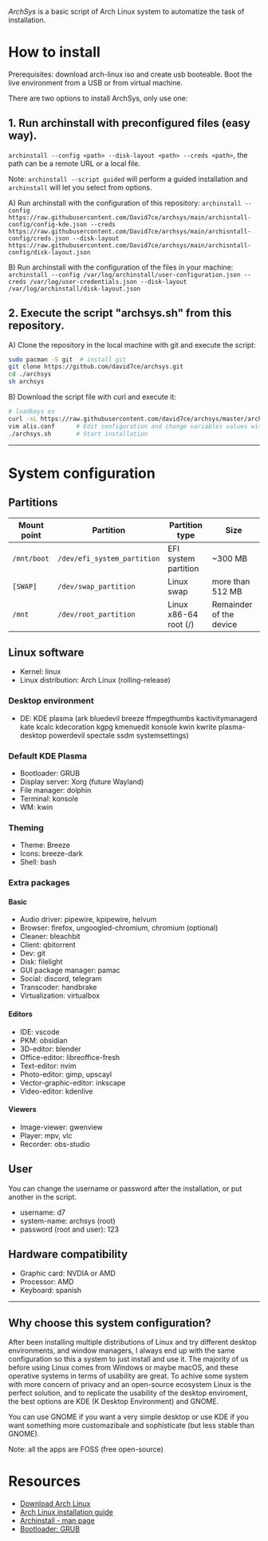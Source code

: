 *ArchSys* is a basic script of Arch Linux system to automatize the task of installation.

# How to install
Prerequisites: download arch-linux iso and create usb booteable. Boot the live environment from a USB or from virtual machine.

There are two options to install ArchSys, only use one:

## 1. Run archinstall with preconfigured files (easy way).
`archinstall --config <path> --disk-layout <path> --creds <path>`, the path can be a remote URL or a local file.

Note: `archinstall --script guided` will perform a guided installation and `archinstall` will let you select from options.

A) Run archinstall with the configuration of this repository:
`archinstall --config https://raw.githubusercontent.com/David7ce/archsys/main/archisntall-config/config-kde.json --creds https://raw.githubusercontent.com/David7ce/archsys/main/archisntall-config/creds.json --disk-layout https://raw.githubusercontent.com/David7ce/archsys/main/archisntall-config/disk-layout.json`

B) Run archinstall with the configuration of the files in your machine:
`archinstall --config /var/log/archinstall/user-configuration.json --creds /var/log/user-credentials.json --disk-layout /var/log/archinstall/disk-layout.json`

## 2. Execute the script "archsys.sh" from this repository.

A) Clone the repository in the local machine with git and execute the script:

```sh
sudo pacman -S git  # install git
git clone https://github.com/david7ce/archsys.git
cd ./archsys
sh archsys
```
B) Download the script file with curl and execute it:

```sh
# loadkeys es
curl -sL https://raw.githubusercontent.com/david7ce/archsys/master/archsys.sh | bash   # Download script
vim alis.conf      # Edit configuration and change variables values with your preferences (system configuration)
./archsys.sh       # Start installation
```

---

# System configuration
## Partitions

| Mount point | Partition                   | Partition type        | Size                    |
| ----------- | --------------------------- | --------------------- | ----------------------- |
| `/mnt/boot` | `/dev/efi_system_partition` | EFI system partition  | ~300 MB                 |
| `[SWAP]`    | `/dev/swap_partition`       | Linux swap            | more than 512 MB        |
| `/mnt`      | `/dev/root_partition`       | Linux x86-64 root (/) | Remainder of the device |

## Linux software
- Kernel: linux
- Linux distribution: Arch Linux (rolling-release)

### Desktop environment
- DE: KDE plasma (ark bluedevil breeze ffmpegthumbs kactivitymanagerd kate kcalc kdecoration kgpg kmenuedit konsole kwin kwrite plasma-desktop powerdevil spectale ssdm systemsettings)

### Default KDE Plasma
- Bootloader: GRUB
- Display server: Xorg (future Wayland)
- File manager: dolphin
- Terminal: konsole
- WM: kwin

### Theming
- Theme: Breeze
- Icons: breeze-dark
- Shell: bash


### Extra packages

#### Basic
- Audio driver: pipewire, kpipewire, helvum
- Browser: firefox, ungoogled-chromium, chromium (optional)
- Cleaner: bleachbit
- Client: qbitorrent
- Dev: git
- Disk: filelight
- GUI package manager: pamac
- Social: discord, telegram
- Transcoder: handbrake
- Virtualization: virtualbox

#### Editors
- IDE: vscode
- PKM: obsidian
- 3D-editor: blender
- Office-editor: libreoffice-fresh
- Text-editor: nvim
- Photo-editor: gimp, upscayl
- Vector-graphic-editor: inkscape
- Video-editor: kdenlive

#### Viewers
- Image-viewer: gwenview
- Player: mpv, vlc
- Recorder: obs-studio

## User
You can change the username or password after the installation, or put another in the script.
- username: d7
- system-name: archsys (root)
- password (root and user): 123

## Hardware compatibility
- Graphic card: NVDIA or AMD
- Processor: AMD
- Keyboard: spanish

---

## Why choose this system configuration?
After been installing multiple distributions of Linux and try different desktop environments, and  window managers, I always end up with the same configuration so this a system to just install and use it. The majority of us before using Linux comes from Windows or maybe macOS, and these operative systems in terms of usability are great. To achive some system with more concern of privacy and an open-source ecosystem Linux is the perfect solution, and to replicate the usability of the desktop enviroment, the best options are KDE (K Desktop Environment) and GNOME.

You can use GNOME if you want a very simple desktop or use KDE if you want something more customazibale and sophisticate (but less stable than GNOME).

Note: all the apps are FOSS (free open-source)

# Resources
- [Download Arch Linux](https://archlinux.org/download/)
- [Arch Linux installation guide](https://wiki.archlinux.org/title/Installation_guide)
- [Archinstall - man page](https://man.archlinux.org/man/extra/archinstall/archinstall.1.en)
- [Bootloader: GRUB](https://wiki.archlinux.org/title/GRUB)